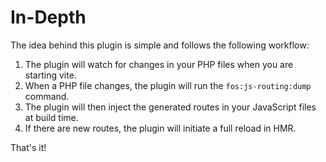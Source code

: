 # In-Depth

The idea behind this plugin is simple and follows the following workflow:

1. The plugin will watch for changes in your PHP files when you are starting vite.
2. When a PHP file changes, the plugin will run the `fos:js-routing:dump` command.
3. The plugin will then inject the generated routes in your JavaScript files at build time.
4. If there are new routes, the plugin will initiate a full reload in HMR.

That's it!
